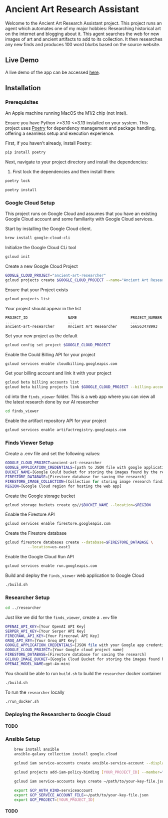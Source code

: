 # Ancient Art Research Assistant 

Welcome to the Ancient Art Research Assistant project. This project runs an agent which automates one of my major hobbies: Researching historical art on the internet and blogging about it. This agent searches the web for new images of art and ancient artifacts to add to its collection. It then researches any new finds and produces 100 word blurbs based on the source website. 

## Live Demo

A live demo of the app can be accessed [here](https://indian-art.info).

## Installation

### Prerequisites
An Apple machine running MacOS the M1/2 chip (not Intel).

Ensure you have Python >=3.10 <=3.13 installed on your system. This project uses [Poetry](https://python-poetry.org/) for dependency management and package handling, offering a seamless setup and execution experience.

First, if you haven't already, install Poetry:

```bash
pip install poetry
```
Next, navigate to your project directory and install the dependencies:

1. First lock the dependencies and then install them:
```bash
poetry lock
```
```bash
poetry install
```

### Google Cloud Setup
This project runs on Google Cloud and assumes that you have an existing Google Cloud
account and some familiarity with Google Cloud services.

Start by installing the Google Cloud client.
```sh
brew install google-cloud-cli
```

Initialize the Google Cloud CLi tool
```sh
gcloud init
```

Create a new Google Cloud Project
```sh
GOOGLE_CLOUD_PROJECT="ancient-art-researcher"
gcloud projects create $GOOGLE_CLOUD_PROJECT --name="Ancient Art Researcher"
```

Ensure that your Project exists
```sh
gcloud projects list
```

Your project should appear in the list 
```
PROJECT_ID                  NAME                        PROJECT_NUMBER
...                         ...                         ...
ancient-art-researcher      Ancient Art Researcher      566563478993
```

Set your new project as the default 
```sh
gcloud config set project $GOOGLE_CLOUD_PROJECT
```

Enable the Could Billing API for your project
```sh
gcloud services enable cloudbilling.googleapis.com
```

Get your billing account and link it with your project
```sh
gcloud beta billing accounts list 
gcloud beta billing projects link $GOOGLE_CLOUD_PROJECT --billing-account=[YOUR_BILLING_ACCOUNT_ID]
```

cd into the `finds_viewer` folder. This is a web app where you can view all the latest
research done by our AI researcher
```sh
cd finds_viewer
```

Enable the artifact repository API for your project
```sh
gcloud services enable artifactregistry.googleapis.com
```

### Finds Viewer Setup

Create a .env file and set the following values:
```sh
GOOGLE_CLOUD_PROJECT=ancient-art-researcher
GOOGLE_APPLICATION_CREDENTIALS=[path to JSON file with google application credentials]
BUCKET_NAME=[Google Could bucket for storing the images found by the researcher]
FIRESTORE_DATABASE=[Firestore database for saving the research]
FIRESTORE_IMAGE_COLLECTION=[Collection for storing image research findings]
REGION=[Google Cloud region for hosting the web app]
```

Create the Google storage bucket 
```sh
gcloud storage buckets create gs//$BUCKET_NAME --location=$REGION
```

Enable the Firestore API
```sh
gcloud services enable firestore.googleapis.com
```

Create the Firestore database 
```sh
gcloud firestore databases create --database=$FIRESTORE_DATABASE \
          --location=us-east1
```

Enable the Google Cloud Run API
```sh
gcloud services enable run.googleapis.com
```

Build and deploy the `finds_viewer` web application to Google Cloud
```sh
./build.sh
```

### Researcher Setup

```sh
cd ../researcher
```

Just like we did for the `finds_viewer`, create a `.env` file
```sh
OPENAI_API_KEY=[Your OpenAI API Key]
SERPER_API_KEY=[Your Serper API Key]
FIRECRAWL_API_KEY=[Your Firecrawl API Key]
GROQ_API_KEY=[Your Groq API Key]
GOOGLE_APPLICATION_CREDENTIALS=[JSON file with your Google app credentials]
GOOGLE_CLOUD_PROJECT=[Your Google cloud project name]
FIRESTORE_DATABASE=[Firestore database for saving the research]
GCLOUD_IMAGE_BUCKET=[Google Cloud Bucket for storing the images found by the researcher]
OPENAI_MODEL_NAME=gpt-4o-mini
```

You should be able to run `build.sh` to build the `researcher` docker container
```sh
./build.sh
```

To run the `researcher` locally
```sh
./run_docker.sh
```

### Deploying the Researcher to Google Cloud

#### TODO


### Ansible Setup

```bash
    brew install ansible
    ansible-galaxy collection install google.cloud

    gcloud iam service-accounts create ansible-service-account --display-name="Ansible Service Account"

    gcloud projects add-iam-policy-binding [YOUR_PROJECT_ID] --member="serviceAccount:ansible-service-account@[YOUR_PROJECT_ID].iam.gserviceaccount.com" --role="roles/compute.admin"

    gcloud iam service-accounts keys create ~/path/to/your-key-file.json --iam-account=ansible-service-account@[YOUR_PROJECT_ID].iam.gserviceaccount.com

    export GCP_AUTH_KIND=serviceaccount
    export GCP_SERVICE_ACCOUNT_FILE=~/path/to/your-key-file.json
    export GCP_PROJECT=[YOUR_PROJECT_ID]
```

#### TODO

